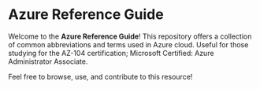 # Azure Reference Guide

Welcome to the **Azure Reference Guide**! This repository offers a collection of common abbreviations and terms used in Azure cloud.
Useful for those studying for the  AZ-104 certification; Microsoft Certified: Azure Administrator Associate.

Feel free to browse, use, and contribute to this resource!